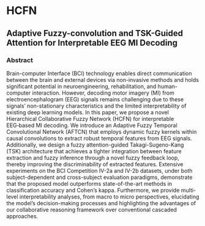 # HCFN
## Adaptive Fuzzy-convolution and TSK-Guided Attention for Interpretable EEG MI Decoding
### Abstract
Brain-computer Interface (BCI) technology enables direct communication between the brain and external devices via non-invasive methods and holds significant potential in neuroengineering, rehabilitation, and human-computer interaction. However, decoding motor imagery (MI) from electroencephalogram (EEG) signals remains challenging due to these signals’ non-stationary characteristics and the limited interpretability of existing deep learning models. In this paper, we propose a novel Hierarchical Collaborative Fuzzy Network (HCFN) for interpretable EEG‑based MI decoding. We introduce an Adaptive Fuzzy Temporal Convolutional Network (AFTCN) that employs dynamic fuzzy kernels within causal convolutions to extract robust temporal features from EEG signals. Additionally, we design a fuzzy attention-guided Takagi-Sugeno-Kang (TSK) architecture that achieves a tighter integration between feature extraction and fuzzy inference through a novel fuzzy feedback loop, thereby improving the discriminability of extracted features. Extensive experiments on the BCI Competition IV-2a and IV-2b datasets, under both subject-dependent and cross-subject evaluation paradigms, demonstrate that the proposed model outperforms state-of-the-art methods in classification accuracy and Cohen’s kappa. Furthermore, we provide multi-level interpretability analyses, from macro to micro perspectives, elucidating the model’s decision-making processes and highlighting the advantages of our collaborative reasoning framework over conventional cascaded approaches.
